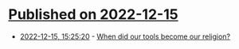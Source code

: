 # [Published on 2022-12-15](index.md)

* [2022-12-15, 15:25:20](https://news.ycombinator.com/item?id=34000926) - [When did our tools become our religion?](https://vanschneider.com/blog/youre-using-the-wrong-design-tool/)
